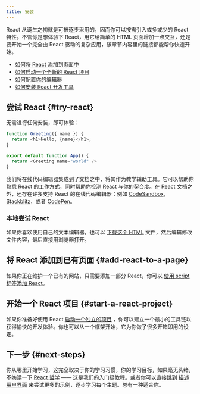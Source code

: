 ```yaml
---
title: 安装
---
```


<Intro>

React 从诞生之初就是可被逐步采用的，因而你可以按需引入或多或少的 React 特性。不管你是想体验下 React，用它给简单的 HTML 页面增加一点交互，还是要开始一个完全由 React 驱动的复杂应用，该章节内容里的链接都能帮你快速开始。

</Intro>

<YouWillLearn>

* [如何将 React 添加到页面中](/learn/add-react-to-a-website)
* [如何启动一个全新的 React 项目](/learn/start-a-new-react-project)
* [如何配置你的编辑器](/learn/editor-setup)
* [如何安装 React 开发工具](/learn/react-developer-tools)

</YouWillLearn>

## 尝试 React {#try-react}

无需进行任何安装，即可体验：

<Sandpack>

```js
function Greeting({ name }) {
  return <h1>Hello, {name}</h1>;
}

export default function App() {
  return <Greeting name="world" />
}
```

</Sandpack>

我们将在线代码编辑器集成到了文档之中，将其作为教学辅助工具。它可以帮助你熟悉 React 的工作方式，同时帮助你检测 React 与你的契合度。在 React 文档之外，还存在许多支持 React 的在线代码编辑器：例如 [CodeSandbox](https://codesandbox.io/s/new)，[Stackblitz](https://stackblitz.com/fork/react)，或者 [CodePen](
https://codepen.io/pen/?template=wvdqJJm)。

### 本地尝试 React 

如果你喜欢使用自己的文本编辑器，也可以 [下载这个 HTML](https://raw.githubusercontent.com/reactjs/reactjs.org/main/static/html/single-file-example.html) 文件，然后编辑修改文件内容，最后直接用浏览器打开。

## 将 React 添加到已有页面 {#add-react-to-a-page}

如果你正在维护一个已有的网站，只需要添加一部分 React，你可以 [使用 script 标签添加 React](/learn/add-react-to-a-website)。

## 开始一个 React 项目 {#start-a-react-project}

如果你准备好使用 React [启动一个独立的项目](/learn/start-a-new-react-project) ，你可以建立一个最小的工具链以获得愉快的开发体验。你也可以从一个框架开始，它为你做了很多开箱即用的设定。

## 下一步 {#next-steps}

你从哪里开始学习，这完全取决于你的学习习惯，你的学习目标，如果毫无头绪，不妨读一下 [React 哲学](/learn/thinking-in-react) —— 这是我们的入门级教程。或者你可以直接跳到 [描述用户界面](/learn/describing-the-ui) 来尝试更多的示例，逐步学习每个主题。总有一种适合你。
